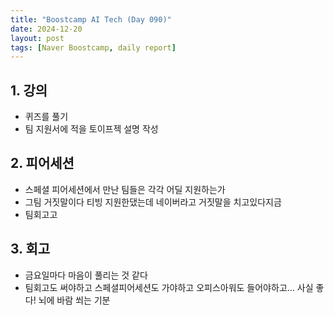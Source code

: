 ```yaml
---
title: "Boostcamp AI Tech (Day 090)"
date: 2024-12-20
layout: post
tags: [Naver Boostcamp, daily report]
---
```

## 1. 강의
- 퀴즈를 풀기
- 팀 지원서에 적을 토이프젝 설명 작성

## 2. 피어세션
- 스페셜 피어세션에서 만난 팀들은 각각 어딜 지원하는가
- 그팀 거짓말이다 티빙 지원한댔는데 네이버라고 거짓말을 치고있다지금
- 팀회고고

## 3. 회고
- 금요일마다 마음이 풀리는 것 같다
- 팀회고도 써야하고 스페셜피어세션도 가야하고 오피스아워도 들어야하고... 사실 좋다! 뇌에 바람 쐬는 기분